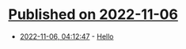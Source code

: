 # [Published on 2022-11-06](index.md)

* [2022-11-06, 04:12:47](https://news.ycombinator.com/item?id=33488891) - [Hello](https://news.ycombinator.com/item?id=33488891)

